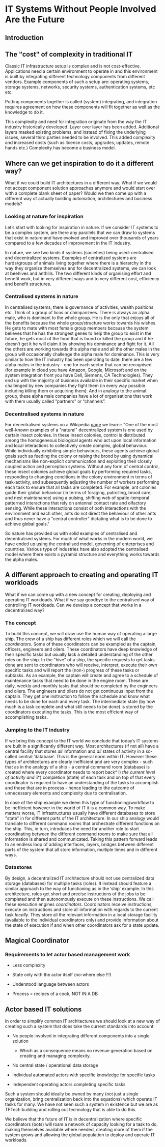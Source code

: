 
# IT Systems Without People Involved Are the Future


## Introduction

## The "cost" of complexity in traditional IT

Classic IT infrastructure setup is complex and is not cost-effective. Applications need a certain environment to operate in and this environment is built by integrating different technology components from different vendors. Example components of such a setup are: operating systems, storage systems, networks, security systems, authentication systems, etc etc.  

Putting components together is called (system) integrating, and integration requires agreement on how these components will fit together as well as the knowledge to do it.

This complexity and need for integration originate from the way the IT industry historically developed. Layer over layer has been added. Additional layers masked existing problems, and instead of fixing the underlying issues, several third parties needed to be involved. This added complexity and increased costs (such as license costs, upgrades, updates, remote hands etc.) Complexity has become a business model.

## Where can we get inspiration to do it a different way?

What if we could build IT architectures in a different way.  What if we would not accept component solution approaches anymore and would start over with a complete blank sheet of paper?  Would we then come up with a different way of actually building automation, architectures and business models?

### Looking at nature for inspiration

Let’s start with looking for inspiration in nature. If we consider IT systems to be a complex system, are there any parallels that we can draw to systems that exist in nature and have evolved and improved over thousands of years compared to a few decades of improvement in the IT industry.

In nature, we see two kinds if systems (societies) being used: centralised and decentralized systems.  Examples of centralized systems are hurds/groups of animals living together where there is a hierarchy in the way they organize themselves and for decentralized systems, we can look at beehives and anthills.  The two different kinds of organising effort and benefit work, but in very different ways and to very different cost, efficiency and benefit structures.

### Centralised systems in nature

In centralised systems, there is governance of activities, wealth positions etc.  Think of a group of lions or chimpanzees.  There is always an alpha male, who is dominant to the whole group.  He is the only that enjoys all of the benefits because the whole group/structure works towards his wishes.  He gets to mate with most female group members because the system believes that he has the strongest genes to help the group to exist in the future, he gets most of the food that is found or killed the group and if he doesn’t get it he will claim it by showing his dominance and fight for it.  All the others are working towards this alpha male and all the other males in the group will occasionally challenge the alpha male for dominance.  This is very similar to how the IT industry has been operating to date:  there are a few alpha males in the industry - one for each sector that can be recognised (for example in cloud you have Amazon, Google, Microsoft and on the system integration front you have Dell, Siemens, CA Technologies).  They end up with the majority of business available in their specific market when challenged by new companies they fight them (in every way possible including killing them or acquiring them). And in analogy to the animal group, these alpha male companies have a lot of organisations that work with them usually called "partners" or “channels”.

### Decentralised systems in nature

For decentralised systems on a Wikipedia [page](https://en.wikipedia.org/wiki/Decentralised_system) we learn:: "One of the most well-known examples of a "natural" decentralized system is one used by certain insect colonies. In these insect colonies, control is distributed among the homogeneous biological agents who act upon local information and local interactions to collectively create complex, global behaviour. While individually exhibiting simple behaviours, these agents achieve global goals such as feeding the colony or raising the brood by using dynamical mechanisms like non-explicit communication and exploiting their closely coupled action and perception systems. Without any form of central control, these insect colonies achieve global goals by performing required tasks, responding to changing conditions in the colony environment in terms of task-activity, and subsequently adjusting the number of workers performing each task to ensure that all tasks are completed. For example, ant colonies guide their global behaviour (in terms of foraging, patrolling, brood care, and nest maintenance) using a pulsing, shifting web of spatio-temporal patterned interactions that rely on antennal contact rate and olfactory sensing. While these interactions consist of both interactions with the environment and each other, ants do not direct the behaviour of other ants and thus never have a "central controller" dictating what is to be done to achieve global goals."

So nature has provided us with solid examples of centralised and decentralised systems.  For much of what works in the modern world, we have ended up using the centralised model, governing of enterprises and countries.  Various type of industries have also adopted the centralised model where there exists a pyramid structure and everything works towards the alpha males.

## A different approach to creating and operating IT workloads

What if we can come up with a new concept for creating, deploying and operating IT workloads.  What if we say goodbye to the centralised way of controlling IT workloads.  Can we develop a concept that works in a decentralised way?

### The concept

To build this concept, we will draw use the human way of operating a large ship. The crew of a ship has different roles which we will call the *coordinators*. Some of these coordinators can be exampled as the captain, officers, engineers and oilers.  These coordinators have deep knowledge of their specific tasks but usually lack a detailed understanding of the other roles on the ship. In the "hive" of a ship, the specific requests to get tasks done are sent to coordinators who will receive, interpret, execute their own specific tasks and will report the (non-) progress of these tasks or subtasks.  As an example, the captain will create and agree to a schedule of maintenance tasks that need to be done in the engine room. These are daily, weekly and monthly tasks that should be completed by the engineers and oilers. The engineers and oilers do not get continuous input from the captain. They get one instruction to follow the schedule and know what needs to be done for each and every task. The intermediate state (by how much is a task complete and what still needs to be done) is stored by the coordinators executing the tasks. This is the most efficient way of accomplishing tasks.

### Jumping to the IT industry

If we bring this concept to the IT world we conclude that today’s IT systems are built in a significantly different way.  Most architectures (if not all) have a central facility that stores *all* information and *all* states of activity in a so-called central ‘database’. This is the general norm within IT. However these types of architectures are clearly inefficient and are very complex - such that as in the analogy of a ship -  a central command room (database) is created where every coordinator needs to report back* i) *the current level of activity and* ii*) completion (state) of each task and on top of that  every coordinator is required to have an understanding of the tasks to accomplish and those that are in process - hence leading to the outcome of unnecessary elements and complexity due to centralisation. 

In case of the ship example we deem this type of functioning/workflow to be inefficient however in the world of IT it is a common way.  To make matters worse, IT infrastructures usually have different databases to store "state" in for different parts of the IT architecture.  In our ship analogy would translate to different command rooms that orchestrate different functions on the ship. This, in turn, introduces the need for another role to start coordinating between the different command rooms to make sure that all information is shared and communicated. Taking this pattern forward leads to an endless loop of adding interfaces, layers, bridges between different parts of the system that all store information, multiple times and in different ways.  

### Datastores

By design, a decentralized IT  architecture should not use centralized data storage (databases) for multiple tasks (roles). It instead should feature a similar approach to the way of functioning as in the ‘ship’ example. In this architecture,  roles get short and precise instructions of the jobs to be completed and then autonomously execute on these instructions.  We call these execution engines *coordinators*.  Coordinators receive instructions, execute on instructions and store all information with regards to the current task *locally.*  They store all the relevant information in a local storage facility (available to the individual coordinators only) and provide information about the state of execution if and when other coordinators ask for a state update.

## Magical Coordinator

### Requirements to let actor based management work

* Less complexity

* State only with the actor itself (no-where else !!!)

* Understood language between actors 

* Process = recipes of a cook, NOT IN A DB

## Actor based IT solutions 

In order to simplify common IT architectures we should look at a   new way of creating such a system that does take the current standards into account:

* No people involved in integrating different components into a single solution

    * Which as a consequence means no revenue generation based on creating and managing complexity.

* No central state / operational data storage

* Individual automated actors with specific knowledge for specific tasks

* Independent operating actors completing specific tasks

Such a system should ideally be owned by many (not just a single organization, bring centralization back into the equations) which operate IT tasks for many.  We have not seen such a system in existence but we are as TFTech building and rolling out technology that is able to do this.

We believe that the future of IT is in decentralization where specific coordinators (bots) will roam a network of capacity looking for a task to do, making themselves available where needed, creating more of them if the system grows and allowing the global population to deploy and operate IT workloads.

